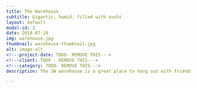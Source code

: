 ```yaml
---
title: The Warehouse
subtitle: Gigantic, humid, filled with sushi
layout: default
modal-id: 1
date: 2014-07-18
img: warehouse.jpg
thumbnail: warehouse-thumbnail.jpg
alt: image-alt
<!---project-date: TODO- REMOVE THIS--->
<!---client: TODO - REMOVE THIS--->
<!---category: TODO- REMOVE THIS--->
description: The SW warehouse is a great place to hang out with friends, and a perfect venue to participate in the sustainable and groundbreaking Sushi Warehouse lifestyle

---
```

